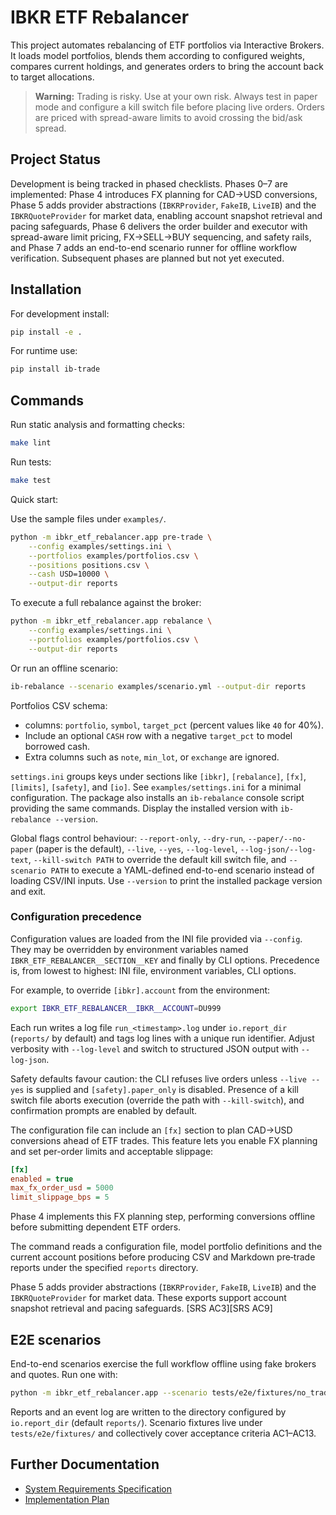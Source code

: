 # IBKR ETF Rebalancer

This project automates rebalancing of ETF portfolios via Interactive Brokers. It loads model portfolios, blends them according to configured weights, compares current holdings, and generates orders to bring the account back to target allocations.

> **Warning:** Trading is risky. Use at your own risk. Always test in paper mode and configure a kill switch file before placing live orders.
> Orders are priced with spread-aware limits to avoid crossing the bid/ask spread.

## Project Status

Development is being tracked in phased checklists. Phases 0–7 are implemented: Phase 4 introduces FX planning for CAD→USD conversions, Phase 5 adds provider abstractions (`IBKRProvider`, `FakeIB`, `LiveIB`) and the `IBKRQuoteProvider` for market data, enabling account snapshot retrieval and pacing safeguards, Phase 6 delivers the order builder and executor with spread-aware limit pricing, FX→SELL→BUY sequencing, and safety rails, and Phase 7 adds an end-to-end scenario runner for offline workflow verification. Subsequent phases are planned but not yet executed.

## Installation

For development install:

```bash
pip install -e .
```

For runtime use:

```bash
pip install ib-trade
```

## Commands

Run static analysis and formatting checks:

```bash
make lint
```

Run tests:

```bash
make test
```

Quick start:

Use the sample files under `examples/`.

```bash
python -m ibkr_etf_rebalancer.app pre-trade \
    --config examples/settings.ini \
    --portfolios examples/portfolios.csv \
    --positions positions.csv \
    --cash USD=10000 \
    --output-dir reports
```

To execute a full rebalance against the broker:

```bash
python -m ibkr_etf_rebalancer.app rebalance \
    --config examples/settings.ini \
    --portfolios examples/portfolios.csv \
    --output-dir reports
```

Or run an offline scenario:

```bash
ib-rebalance --scenario examples/scenario.yml --output-dir reports
```

Portfolios CSV schema:

- columns: `portfolio`, `symbol`, `target_pct` (percent values like `40` for 40%).
- Include an optional `CASH` row with a negative `target_pct` to model borrowed cash.
- Extra columns such as `note`, `min_lot`, or `exchange` are ignored.

`settings.ini` groups keys under sections like `[ibkr]`, `[rebalance]`, `[fx]`, `[limits]`, `[safety]`, and `[io]`. See `examples/settings.ini` for a minimal configuration.
The package also installs an `ib-rebalance` console script providing the same
commands. Display the installed version with `ib-rebalance --version`.

Global flags control behaviour: `--report-only`, `--dry-run`,
`--paper/--no-paper` (paper is the default), `--live`, `--yes`,
`--log-level`, `--log-json/--log-text`, `--kill-switch PATH` to override the
default kill switch file, and `--scenario PATH` to execute a YAML-defined
end-to-end scenario instead of loading CSV/INI inputs. Use `--version` to print the
installed package version and exit.

### Configuration precedence

Configuration values are loaded from the INI file provided via `--config`. They
may be overridden by environment variables named
`IBKR_ETF_REBALANCER__SECTION__KEY` and finally by CLI options. Precedence is,
from lowest to highest: INI file, environment variables, CLI options.

For example, to override `[ibkr].account` from the environment:

```bash
export IBKR_ETF_REBALANCER__IBKR__ACCOUNT=DU999
```

Each run writes a log file `run_<timestamp>.log` under `io.report_dir`
(`reports/` by default) and tags log lines with a unique run identifier.
Adjust verbosity with `--log-level` and switch to structured JSON output with
`--log-json`.

Safety defaults favour caution: the CLI refuses live orders unless
`--live --yes` is supplied and `[safety].paper_only` is disabled. Presence of a
kill switch file aborts execution (override the path with `--kill-switch`),
and confirmation prompts are enabled by default.

The configuration file can include an `[fx]` section to plan CAD→USD conversions ahead of ETF trades. This feature lets you enable FX planning and set per-order limits and acceptable slippage:

```ini
[fx]
enabled = true
max_fx_order_usd = 5000
limit_slippage_bps = 5
```

Phase 4 implements this FX planning step, performing conversions offline before submitting dependent ETF orders.

The command reads a configuration file, model portfolio definitions and the
current account positions before producing CSV and Markdown pre‑trade reports
under the specified ``reports`` directory.

Phase 5 adds provider abstractions (`IBKRProvider`, `FakeIB`, `LiveIB`) and the
`IBKRQuoteProvider` for market data. These exports support account snapshot
retrieval and pacing safeguards. [SRS AC3][SRS AC9]

## E2E scenarios

End-to-end scenarios exercise the full workflow offline using fake brokers and
quotes. Run one with:

```bash
python -m ibkr_etf_rebalancer.app --scenario tests/e2e/fixtures/no_trade_within_band.yml
```

Reports and an event log are written to the directory configured by
`io.report_dir` (default `reports/`). Scenario fixtures live under
`tests/e2e/fixtures/` and collectively cover acceptance criteria AC1–AC13.

## Further Documentation

- [System Requirements Specification](srs.md)
- [Implementation Plan](plan.md)

